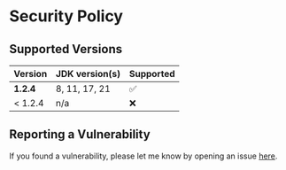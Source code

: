 # Security Policy

## Supported Versions

| Version   | JDK version(s) | Supported          |
| --------- | -------------- | ------------------ |
| **1.2.4** | 8, 11, 17, 21  | :white_check_mark: |
| < 1.2.4   | n/a            | :x:                |

## Reporting a Vulnerability

If you found a vulnerability, please let me know by opening an issue [here](https://github.com/oswaldobapvicjr/jsonmerge/issues/new?assignees=&labels=&template=bug_report.md&title=).
